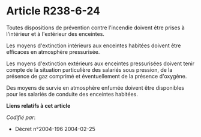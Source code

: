 # Article R238-6-24

Toutes dispositions de prévention contre l'incendie doivent être prises à l'intérieur et à l'extérieur des enceintes.

Les moyens d'extinction intérieurs aux enceintes habitées doivent être efficaces en atmosphère pressurisée.

Les moyens d'extinction extérieurs aux enceintes pressurisées doivent tenir compte de la situation particulière des salariés
sous pression, de la présence de gaz comprimé et éventuellement de la présence d'oxygène.

Des moyens de survie en atmosphère enfumée doivent être disponibles pour les salariés de conduite des enceintes habitées.

**Liens relatifs à cet article**

_Codifié par_:

  - Décret n°2004-196 2004-02-25

